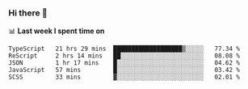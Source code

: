 ### Hi there 👋

<!--
**DBvc/DBvc** is a ✨ _special_ ✨ repository because its `README.md` (this file) appears on your GitHub profile.

Here are some ideas to get you started:

- 🔭 I’m currently working on ...
- 🌱 I’m currently learning ...
- 👯 I’m looking to collaborate on ...
- 🤔 I’m looking for help with ...
- 💬 Ask me about ...
- 📫 How to reach me: ...
- 😄 Pronouns: ...
- ⚡ Fun fact: ...
-->

📊 **Last week I spent time on**
<!--START_SECTION:waka-->
```text
TypeScript   21 hrs 29 mins  ███████████████████▒░░░░░   77.34 % 
ReScript     2 hrs 14 mins   ██░░░░░░░░░░░░░░░░░░░░░░░   08.08 % 
JSON         1 hr 17 mins    █░░░░░░░░░░░░░░░░░░░░░░░░   04.62 % 
JavaScript   57 mins         █░░░░░░░░░░░░░░░░░░░░░░░░   03.42 % 
SCSS         33 mins         ▓░░░░░░░░░░░░░░░░░░░░░░░░   02.01 % 
```
<!--END_SECTION:waka-->
